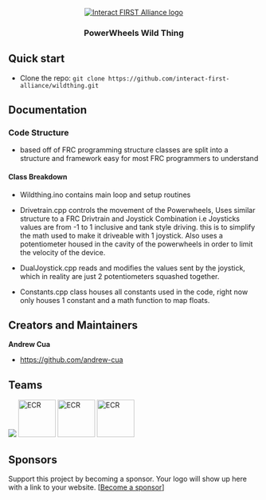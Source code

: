 <p align="center">
  <a href="https://interactfirst.org/">
    <img src="https://interactfirst.org/wp-content/uploads/2019/05/Interact-FIRST-Web-Logo-Horizontal-Color.png" alt="Interact FIRST Alliance logo" />
  </a>
</p>
<h3 align="center">PowerWheels Wild Thing</>

## Quick start
- Clone the repo: `git clone https://github.com/interact-first-alliance/wildthing.git`

## Documentation
### Code Structure
  - based off of FRC programming structure
               classes are split into a structure and framework easy for most FRC programmers to understand 
#### Class Breakdown 
  - Wildthing.ino
               contains main loop and setup routines 
               
  - Drivetrain.cpp
               controls the movement of the Powerwheels, Uses similar structure to a FRC Drivtrain and Joystick Combination         i.e Joysticks values are from -1 to 1 inclusive and tank style driving. this is to simplify the math used to make it driveable with 1 joystick. Also uses a potentiometer housed in the cavity of the powerwheels in order to limit the velocity of the device. 
               
  - DualJoystick.cpp
               reads and modifies the values sent by the joystick, which in reality are just 2 potentiometers squashed together.
               
  - Constants.cpp 
              class houses all constants used in the code, right now only houses 1 constant and a math function to map floats. 
              
## Creators and Maintainers

**Andrew Cua**

- <https://github.com/andrew-cua>

## Teams
[![](https://firestormrobotics.org/wp-content/uploads/2019/06/firestorm-logo-75.png)](https://firestormrobotics.org)
<a href="https://www.eastcobbrobotics.org/"> <img src="https://interactfirst.org/wp-content/uploads/2019/06/east-cobb-robotics.jpg" alt="ECR" width="75" height="75"/></a>
<a href="http://www.lithiumrobotics.org/"> <img src="https://interactfirst.org/wp-content/uploads/2019/06/lithium-robotics.png" alt="ECR" width="75" height="75"/></a>
<a href="https://frcteam4080.wordpress.com/"> <img src="https://interactfirst.org/wp-content/uploads/2019/06/team-reboot.png" alt="ECR" width="75" height="75"/></a>


## Sponsors

Support this project by becoming a sponsor. Your logo will show up here with a link to your website. [[Become a sponsor](https://interactfirst.org)]
